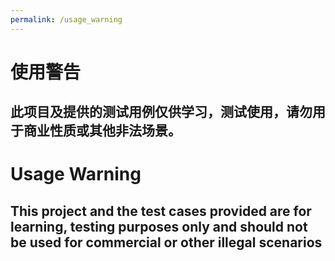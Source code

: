 ```yaml
---
permalink: /usage_warning
---
```


# 使用警告
## 此项目及提供的测试用例仅供学习，测试使用，请勿用于商业性质或其他非法场景。

# Usage Warning
## This project and the test cases provided are for learning, testing purposes only and should not be used for commercial or other illegal scenarios
